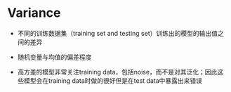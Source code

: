 # Variance

- 不同的训练数据集（training set and testing set）训练出的模型的输出值之间的差异

- 随机变量与均值的偏差程度

- 高方差的模型非常关注training data，包括noise，而不是对其泛化；因此这些模型会在training data时做的很好但是在test data中暴露出来错误

